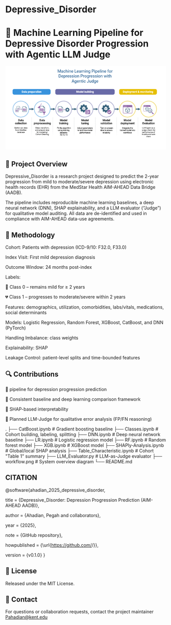 # Depressive_Disorder
# 🧠 Machine Learning Pipeline for Depressive Disorder Progression with Agentic LLM Judge

![DD-Agent](ML.png)

## 🎯 Project Overview
Depressive_Disorder is a research project designed to predict the 2-year progression from mild to moderate/severe depression using electronic health records (EHR) from the MedStar Health AIM-AHEAD Data Bridge (AADB).

The pipeline includes reproducible machine learning baselines, a deep neural network (DNN), SHAP explainability, and a LLM evaluator (“Judge”) for qualitative model auditing.
All data are de-identified and used in compliance with AIM-AHEAD data-use agreements.

## 🧪 Methodology

Cohort: Patients with depression (ICD-9/10: F32.0, F33.0)

Index Visit: First mild depression diagnosis

Outcome Window: 24 months post-index

Labels:

🩵 Class 0 – remains mild for ≥ 2 years

💔 Class 1 – progresses to moderate/severe within 2 years

Features: demographics, utilization, comorbidities, labs/vitals, medications, social determinants

Models: Logistic Regression, Random Forest, XGBoost, CatBoost, and DNN (PyTorch)

Handling Imbalance: class weights 

Explainability: SHAP

Leakage Control: patient-level splits and time-bounded features

## 🔍 Contributions

📌 pipeline for depression progression prediction

📌 Consistent baseline and deep learning comparison framework

📌 SHAP-based interpretability 

📌 Planned LLM-Judge for qualitative error analysis (FP/FN reasoning)

.
├── CatBoost.ipynb              # Gradient boosting baseline
├── Classes.ipynb               # Cohort building, labeling, splitting
├── DNN.ipynb                   # Deep neural network baseline
├── LR.ipynb                    # Logistic regression model
├── RF.ipynb                    # Random forest model
├── XGB.ipynb                   # XGBoost model
├── SHAPly-Analysis.ipynb       # Global/local SHAP analysis
├── Table_Characteristic.ipynb  # Cohort "Table 1" summary
├── LLM_Evaluator.py            # LLM-as-Judge evaluator
├── workflow.png                # System overview diagram
└── README.md


## CITATION
@software{ahadian_2025_depressive_disorder,

  title        = {Depressive_Disorder: Depression Progression Prediction (AIM-AHEAD AADB)},
  
  author       = {Ahadian, Pegah and collaborators},
  
  year         = {2025},
  
  note         = {GitHub repository},
  
  howpublished = {\url{https://github.com/<your-username>/<your-repo>}},
  
  version      = {v0.1.0}
}




## 📄 License

Released under the MIT License.


## 🙋 Contact

For questions or collaboration requests, contact the project maintainer Pahadian@kent.edu
